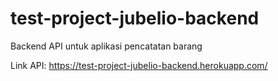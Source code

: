 # test-project-jubelio-backend

Backend API untuk aplikasi pencatatan barang

Link API: https://test-project-jubelio-backend.herokuapp.com/
